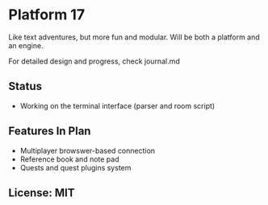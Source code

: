 # Platform 17

Like text adventures, but more fun and modular. Will be both a platform and an engine.

For detailed design and progress, check journal.md

## Status

- Working on the terminal interface (parser and room script)

## Features In Plan

- Multiplayer browswer-based connection
- Reference book and note pad
- Quests and quest plugins system

## License: MIT

